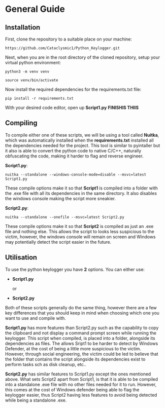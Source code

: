 # General Guide

## Installation

First, clone the repository to a suitable place on your machine:

```https://github.com/Cataclysmic1/Python_Keylogger.git```

Next, when you are in the root directory of the cloned repository, setup your virtual python environment:
```
python3 -m venv venv

source venv/bin/activate
```

Now install the required dependencies for the requirements.txt file:

```pip install -r requirements.txt```

With your desired code editor, open up **Script1.py** **FINISHIS THIIS**

## Compiling

To compile either one of these scripts, we will be using a tool called **Nuitka**, which was automatically installed when the **requirements.txt** installed all the dependencies needed for the project. This tool is similar to pyintaller but it also is able to convert the python code to native C/C++, naturally obfuscating the code, making it harder to flag and reverse engineer.

**Script1.py**:

```nuitka --standalone --windows-console-mode=disable --msvc=latest Script1.py```

These compile options make it so that **Script1** is compiled into a folder with the .exe file with all its dependencies in the same directory. It also disables the windows console making the script more sneakier.

**Script2.py**:

```nuitka --standalone --onefile --msvc=latest Script2.py```

These compile options make it so that **Script2** is compiled as just an .exe file and nothing else. This allows the script to looks less suspicious to the victim, however, the windows console will remain on screen and Windows may potentially detect the script easier in the future.

## Utilisation

To use the python keylogger you have **2** options. You can either use:

- **Script1.py**
  
  or

- **Script2.py**

Both of these scripts generally do the same thing, however there are a few key differences that you should keep in mind when choosing which one you want to use and compile with.

**Script1.py** has more features than Script2.py such as the capability to copy the clipboard and not display a command prompt screen while running the keylogger. This script when compiled, is placed into a folder, alongside its dependencies as files. The allows Sript1 to be harder to detect by Windows Defender, at the cost of being a little more suspicious to the victim. However, through social engineering, the victim could be led to believe that the folder that contains the script alongside its dependencies exist to perform tasks sch as disk cleanup, etc..

**Script2.py** has similar features to Script1.py except the ones mentioned above. What sets Script2 apart from Script1, is that it is able to be compiled into a standalone .exe file with no other files needed for it to run. However, this comes at the cost of Windows defender being able to flag the keylogger easier, thus Script2 having less features to avoid being detected while being a standalone .exe.
